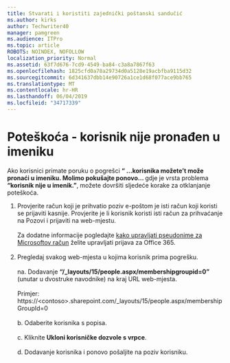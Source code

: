 ```yaml
---
title: Stvarati i koristiti zajednički poštanski sandučić
ms.author: kirks
author: Techwriter40
manager: pamgreen
ms.audience: ITPro
ms.topic: article
ROBOTS: NOINDEX, NOFOLLOW
localization_priority: Normal
ms.assetid: 63f7d676-7cd9-4549-ba84-c3a8a7867f63
ms.openlocfilehash: 1825cfd0a78a29734d0a5128e19acbfba9115d32
ms.sourcegitcommit: 6d341637dbb14e90726a1ce1d68f077ace9bb765
ms.translationtype: MT
ms.contentlocale: hr-HR
ms.lasthandoff: 06/04/2019
ms.locfileid: "34717339"
---
```

# <a name="troubleshoot-issue---user-not-found-in-directory"></a>Poteškoća - korisnik nije pronađen u imeniku

<p>Ako korisnici primate poruku o pogrešci <strong> &ldquo; &hellip;korisnika možete&rsquo;t može pronaći u imeniku. Molimo pokušajte ponovo&hellip; </strong> gdje je vrsta problema <strong> &ldquo;korisnik nije u imenik.&rdquo;</strong>, možete dovršiti sljedeće korake za otklanjanje poteškoća.</p> <ol> <li>Provjerite račun koji je prihvatio poziv e-poštom je isti račun koji koristi se prijaviti kasnije. Provjerite je li korisnik koristi isti račun za prihvaćanje na Pozovi i prijaviti na web-mjestu. <br /><br />Za dodatne informacije pogledajte <a href="https://support.microsoft.com/en-us/help/12407/microsoft-account-how-to-manage-aliases">kako upravljati pseudonime za Microsoftov račun</a> želite upravljati prijava za Office 365. <br /><br /></li> <li>Pregledaj svakog web-mjesta u kojima korisnik prima pogrešku. <br /><br />na. Dodavanje <strong> &ldquo;/_layouts/15/people.aspx/membershipgroupid=0&rdquo; </strong> (unutar u dvostruke navodnike) na kraj URL web-mjesta. <br /><br />Primjer: https://&lt;contoso&gt;.sharepoint.com/_layouts/15/people.aspx/membershipGroupId=0 <br /><br />b. Odaberite korisnika s popisa. <br /><br />c. Kliknite <strong>Ukloni korisničke dozvole s vrpce</strong>. <br /><br />d. Dodavanje korisnika i ponovo pošaljite na poziv korisniku.</li> </ol>

